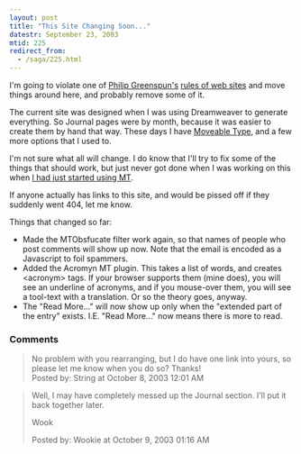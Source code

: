 ```yaml
---
layout: post
title: "This Site Changing Soon..."
datestr: September 23, 2003
mtid: 225
redirect_from:
  - /saga/225.html
---
```


I'm going to violate one of <a href="http://philip.greenspun.com/" title="Philip Greenspun's Home Page">Philip Greenspun's</a> <a href="http://philip.greenspun.com/wtr/random-lessons.html" title="Things I learned the Hard Way">rules of web sites</a> and move things around here, and probably remove some of it.

The current site was designed when I was using Dreamweaver to generate everything.  So Journal pages were by month, because it was easier to create them by hand that way.  These days I have <a href="http://www.moveabletype.org/">Moveable Type</a>, and a few more options that I used to.

I'm not sure what all will change.  I do know that I'll try to fix some of the things that should work, but just never got done when I was working on this when <a href="http://www.munged.org/saga/132.html">I had just started using MT</a>.

If anyone actually has links to this site, and would be pissed off if they suddenly went 404, let me know.

Things that changed so far:
<ul>
<li>Made the MTObsfucate filter work again, so that names of people who post comments will show up now.  Note that the email is encoded as a Javascript to foil spammers.</li>
<li>Added the Acromyn MT plugin.  This takes a list of words, and creates &lt;acronym&gt; tags.  If your browser supports them (mine does), you will see an underline of acronyms, and if you mouse-over them, you will see a tool-text with a translation.  Or so the theory goes, anyway.</li>
<li>The "Read More..." will now show up only when the "extended part of the entry" exists.  I.E. "Read More..." now means there is more to read.</li>
</ul>

### Comments

<blockquote>
No problem with you rearranging, but I do have one link into yours, so please let me know when you do so? Thanks!
<div class="post-meta">Posted by: String at October  8, 2003 12:01 AM</div> </blockquote>
<blockquote>
Well, I may have completely messed up the Journal section.  I'll put it back together later.

Wook
<div class="post-meta">Posted by: Wookie at October  9, 2003 01:16 AM</div> </blockquote>

